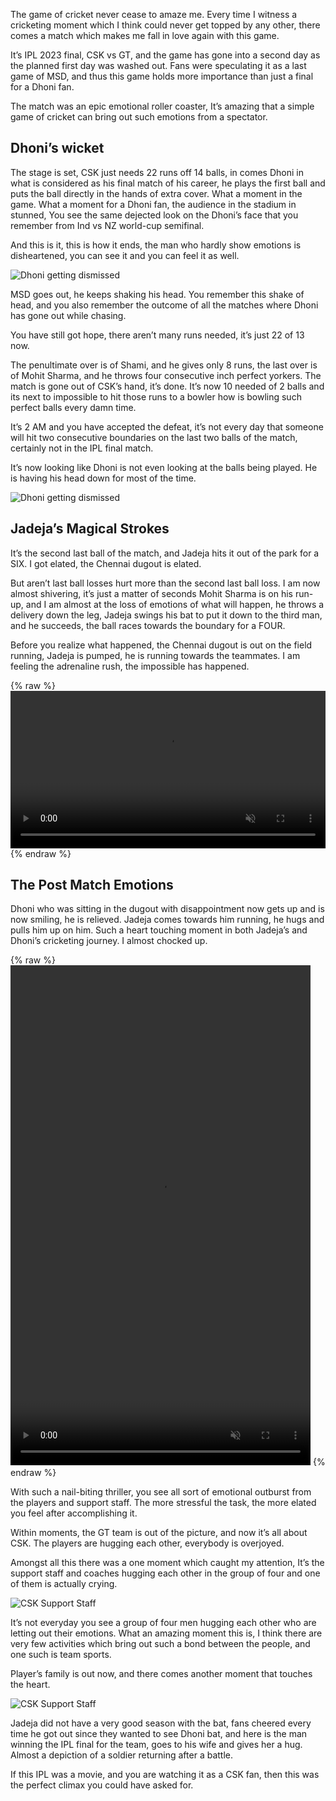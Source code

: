 The game of cricket never cease to amaze me. Every time I witness a cricketing moment which I think could never get topped by any other, there comes a match which makes me fall in love again with this game.

It’s IPL 2023 final, CSK vs GT, and the game has gone into a second day as the planned first day was washed out. Fans were speculating it as a last game of MSD, and thus this game holds more importance than just a final for a Dhoni fan.

The match was an epic emotional roller coaster, It’s amazing that a simple game of cricket can bring out such emotions from a spectator.

## Dhoni’s wicket

The stage is set, CSK just needs 22 runs off 14 balls, in comes Dhoni in what is considered as his final match of his career, he plays the first ball and puts the ball directly in the hands of extra cover. What a moment in the game. What a moment for a Dhoni fan, the audience in the stadium in stunned, You see the same dejected look on the Dhoni’s face that you remember from Ind vs NZ world-cup semifinal.

And this is it, this is how it ends, the man who hardly show emotions is disheartened, you can see it and you can feel it as well.

![Dhoni getting dismissed](/images/dhoni-getting-dismissed.png)

MSD goes out, he keeps shaking his head. You remember this shake of head, and you also remember the outcome of all the matches where Dhoni has gone out while chasing.

You have still got hope, there aren’t many runs needed, it’s just 22 of 13 now.

The penultimate over is of Shami, and he gives only 8 runs, the last over is of Mohit Sharma, and he throws four consecutive inch perfect yorkers. The match is gone out of CSK’s hand, it’s done. It’s now 10 needed of 2 balls and its next to impossible to hit those runs to a bowler how is bowling such perfect balls every damn time.

It’s 2 AM and you have accepted the defeat, it’s not every day that someone will hit two consecutive boundaries on the last two balls of the match, certainly not in the IPL final match.

It’s now looking like Dhoni is not even looking at the balls being played. He is having his head down for most of the time.

![Dhoni getting dismissed](/images/dhoni-looking-down.jpeg)

## Jadeja’s Magical Strokes


It’s the second last ball of the match, and Jadeja hits it out of the park for a SIX. I got elated, the Chennai dugout is elated.

But aren’t last ball losses hurt more than the second last ball loss. I am now almost shivering, it’s just a matter of seconds Mohit Sharma is on his run-up, and I am almost at the loss of emotions of what will happen, he throws a delivery down the leg, Jadeja swings his bat to put it down to the third man, and he succeeds, the ball races towards the boundary for a FOUR.

Before you realize what happened, the Chennai dugout is out on the field running, Jadeja is pumped, he is running towards the teammates. I am feeling the adrenaline rush, the impossible has happened.

{% raw %}
<video width="100%" preload="auto" muted loop controls>
  <source src="/images/gt-vs-csk-2023-final-last-over.mp4" type="video/mp4">
  Your browser does not support the video tag.
</video>
{% endraw %}

## The Post Match Emotions

Dhoni who was sitting in the dugout with disappointment now gets up and is now smiling, he is relieved. Jadeja comes towards him running, he hugs and pulls him up on him. Such a heart touching moment in both Jadeja’s and Dhoni’s cricketing journey. I almost chocked up.

{% raw %}
<video width="480" height="800" preload="auto" muted loop controls>
  <source src="/images/jadeja-hugging-dhoni.mp4" type="video/mp4">
  Your browser does not support the video tag.
</video>
{% endraw %}

With such a nail-biting thriller, you see all sort of emotional outburst from the players and support staff. The more stressful the task, the more elated you feel after accomplishing it.

Within moments, the GT team is out of the picture, and now it’s all about CSK. The players are hugging each other, everybody is overjoyed.

Amongst all this there was a one moment which caught my attention, It’s the support staff and coaches hugging each other in the group of four and one of them is actually crying.

![CSK Support Staff](/images/csk-support-staff.jpeg)


It’s not everyday you see a group of four men hugging each other who are letting out their emotions. What an amazing moment this is, I think there are very few activities which bring out such a bond between the people, and one such is team sports.

Player’s family is out now, and there comes another moment that touches the heart.

![CSK Support Staff](/images/jadeja-wife-hug.jpeg)

Jadeja did not have a very good season with the bat, fans cheered every time he got out since they wanted to see Dhoni bat, and here is the man winning the IPL final for the team, goes to his wife and gives her a hug. Almost a depiction of a soldier returning after a battle.

If this IPL was a movie, and you are watching it as a CSK fan, then this was the perfect climax you could have asked for.

